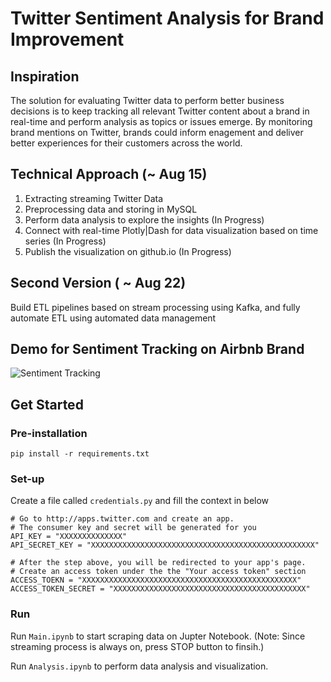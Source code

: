 # Twitter Sentiment Analysis for Brand Improvement

## Inspiration
The solution for evaluating Twitter data to perform better business decisions is to keep tracking all relevant Twitter content about a brand in real-time and perform analysis as topics or issues emerge. By monitoring brand mentions on Twitter, brands could inform enagement and deliver better experiences for their customers across the world.

## Technical Approach (~ Aug 15)
1. Extracting streaming Twitter Data
2. Preprocessing data and storing in MySQL
3. Perform data analysis to explore the insights (In Progress)
4. Connect with real-time Plotly|Dash for data visualization based on time series (In Progress)
5. Publish the visualization on github.io (In Progress)

## Second Version ( ~ Aug 22)
Build ETL pipelines based on stream processing using Kafka, and fully automate ETL using automated data management

## Demo for Sentiment Tracking on Airbnb Brand
![Sentiment Tracking](https://github.com/Chulong-Li/Twitter-Data-Sentiment-Analysis/blob/master/demo)

## Get Started
### Pre-installation
```
pip install -r requirements.txt
```
### Set-up
Create a file called ```credentials.py``` and fill the context in below
```
# Go to http://apps.twitter.com and create an app.
# The consumer key and secret will be generated for you
API_KEY = "XXXXXXXXXXXXXX"
API_SECRET_KEY = "XXXXXXXXXXXXXXXXXXXXXXXXXXXXXXXXXXXXXXXXXXXXXXXXXX"

# After the step above, you will be redirected to your app's page.
# Create an access token under the the "Your access token" section
ACCESS_TOEKN = "XXXXXXXXXXXXXXXXXXXXXXXXXXXXXXXXXXXXXXXXXXXXXXXX"
ACCESS_TOKEN_SECRET = "XXXXXXXXXXXXXXXXXXXXXXXXXXXXXXXXXXXXXXXXXXX"
```

### Run
Run ```Main.ipynb``` to start scraping data on Jupter Notebook. (Note: Since streaming process is always on, press STOP button to finsih.)

Run ```Analysis.ipynb``` to perform data analysis and visualization.
